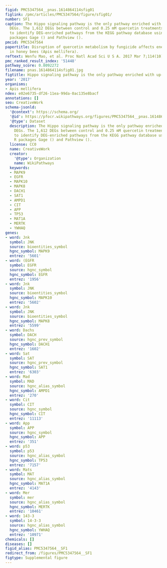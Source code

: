 ```yaml
---
figid: PMC5347564__pnas.1614864114sfig01
figlink: /pmc/articles/PMC5347564/figure/sfig01/
number: SF1
caption: The Hippo signaling pathway is the only pathway enriched with up-regulated
  DEGs. The 1,612 DEGs between control and 0.25 mM quercetin treatments were used
  to identify DEG-enriched pathways from the KEGG pathway database using the two R
  packages Gage () and Pathview ().
pmcid: PMC5347564
papertitle: Disruption of quercetin metabolism by fungicide affects energy production
  in honey bees (Apis mellifera).
reftext: Wenfu Mao, et al. Proc Natl Acad Sci U S A. 2017 Mar 7;114(10):2538-2543.
pmc_ranked_result_index: '51448'
pathway_score: 0.8092272
filename: pnas.1614864114sfig01.jpg
figtitle: Hippo signaling pathway is the only pathway enriched with up-regulated DEGs
year: '2017'
organisms:
- Apis mellifera
ndex: e02e6735-df26-11ea-99da-0ac135e8bacf
annotations: []
seo: CreativeWork
schema-jsonld:
  '@context': https://schema.org/
  '@id': https://pfocr.wikipathways.org/figures/PMC5347564__pnas.1614864114sfig01.html
  '@type': Dataset
  description: The Hippo signaling pathway is the only pathway enriched with up-regulated
    DEGs. The 1,612 DEGs between control and 0.25 mM quercetin treatments were used
    to identify DEG-enriched pathways from the KEGG pathway database using the two
    R packages Gage () and Pathview ().
  license: CC0
  name: CreativeWork
  creator:
    '@type': Organization
    name: WikiPathways
  keywords:
  - MAPK9
  - EGFR
  - MAPK10
  - MAPK8
  - DACH1
  - SAT1
  - AMPD1
  - CIT
  - APP
  - TP53
  - MAT1A
  - MERTK
  - YWHAQ
genes:
- word: Jnk
  symbol: JNK
  source: bioentities_symbol
  hgnc_symbol: MAPK9
  entrez: '5601'
- word: (EGFR
  symbol: EGFR
  source: hgnc_symbol
  hgnc_symbol: EGFR
  entrez: '1956'
- word: Jnk
  symbol: JNK
  source: bioentities_symbol
  hgnc_symbol: MAPK10
  entrez: '5602'
- word: Jnk
  symbol: JNK
  source: bioentities_symbol
  hgnc_symbol: MAPK8
  entrez: '5599'
- word: Dachs
  symbol: DACH
  source: hgnc_prev_symbol
  hgnc_symbol: DACH1
  entrez: '1602'
- word: Sat
  symbol: SAT
  source: hgnc_prev_symbol
  hgnc_symbol: SAT1
  entrez: '6303'
- word: Mad
  symbol: MAD
  source: hgnc_alias_symbol
  hgnc_symbol: AMPD1
  entrez: '270'
- word: Cit
  symbol: CIT
  source: hgnc_symbol
  hgnc_symbol: CIT
  entrez: '11113'
- word: App
  symbol: APP
  source: hgnc_symbol
  hgnc_symbol: APP
  entrez: '351'
- word: p53
  symbol: p53
  source: hgnc_alias_symbol
  hgnc_symbol: TP53
  entrez: '7157'
- word: Mats
  symbol: MAT
  source: hgnc_alias_symbol
  hgnc_symbol: MAT1A
  entrez: '4143'
- word: Mer
  symbol: mer
  source: hgnc_alias_symbol
  hgnc_symbol: MERTK
  entrez: '10461'
- word: 143-3
  symbol: 14-3-3
  source: hgnc_alias_symbol
  hgnc_symbol: YWHAQ
  entrez: '10971'
chemicals: []
diseases: []
figid_alias: PMC5347564__SF1
redirect_from: /figures/PMC5347564__SF1
figtype: Supplemental figure
---
```


